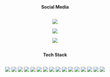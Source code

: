 <div align="center">

##

#### Social Media

##

<p>

[<img src="https://img.shields.io/badge/-LinkedIn-1b2638?style=for-the-badge&logo=LinkedIn&logoColor=A73689"/>](www.linkedin.com/in/cichostepski-mateusz)

</p>
<p>

[<img src="https://img.shields.io/badge/-Github-1b2638?style=for-the-badge&logo=GitHub&logoColor=A73689"/>](https://github.com/Matiixx/)

</p>
<p>

[<img src="https://img.shields.io/badge/-Discord-1b2638?style=for-the-badge&logo=Discord&logoColor=A73689"/>](https://discord.com/users/682960782098563110)

</p>

##

#### Tech Stack

##

<p>

<img src="https://img.shields.io/badge/-TypeScript-1b2638?style=for-the-badge&logo=TypeScript&logoColor=A73689"/>
<img src="https://img.shields.io/badge/-JavaScript-1b2638?style=for-the-badge&logo=JavaScript&logoColor=A73689"/>
<img src="https://img.shields.io/badge/-React-1b2638?style=for-the-badge&logo=React&logoColor=A73689"/>
<img src="https://img.shields.io/badge/-Next.js-1b2638?style=for-the-badge&logo=Next.js&logoColor=A73689"/>
<img src="https://img.shields.io/badge/-tRPC-1b2638?style=for-the-badge&logo=tRPC&logoColor=A73689"/>
<img src="https://img.shields.io/badge/-prisma-1b2638?style=for-the-badge&logo=prisma&logoColor=A73689"/>
<img src="https://img.shields.io/badge/-Node.JS-1b2638?style=for-the-badge&logo=Node.JS&logoColor=A73689"/>
<img src="https://img.shields.io/badge/-Tailwind%20CSS-1b2638?style=for-the-badge&logo=Tailwind%20CSS&logoColor=A73689"/>
<img src="https://img.shields.io/badge/-HTML5-1b2638?style=for-the-badge&logo=HTML5&logoColor=A73689"/>
<img src="https://img.shields.io/badge/-CSS3-1b2638?style=for-the-badge&logo=CSS3&logoColor=A73689"/>
<img src="https://img.shields.io/badge/-C-1b2638?style=for-the-badge&logo=C&logoColor=A73689"/>
<img src="https://img.shields.io/badge/-C++-1b2638?style=for-the-badge&logo=C%2B%2B&logoColor=A73689"/>
<img src="https://img.shields.io/badge/-Postman-1b2638?style=for-the-badge&logo=Postman&logoColor=A73689"/>
<img src="https://img.shields.io/badge/-Visual%20Studio%20Code-1b2638?style=for-the-badge&logo=Visual%20Studio%20Code&logoColor=A73689"/>
<img src="https://img.shields.io/badge/-Railway-1b2638?style=for-the-badge&logo=Railway&logoColor=A73689"/>
<img src="https://img.shields.io/badge/-Auth0-1b2638?style=for-the-badge&logo=Auth0&logoColor=A73689"/>

</p>

</div>
